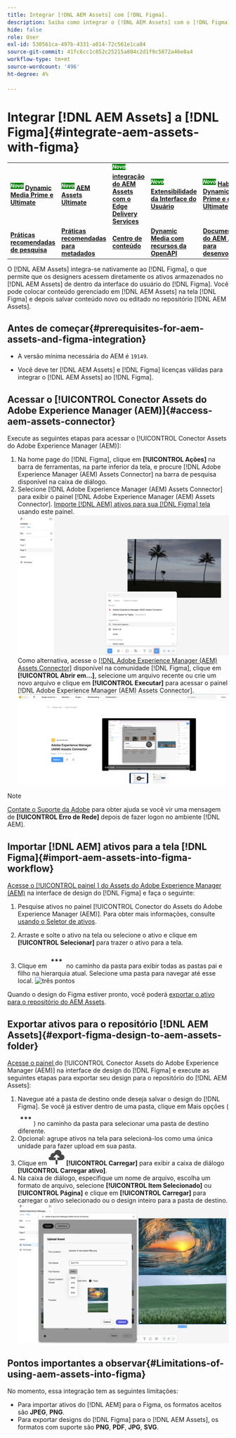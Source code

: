 ```yaml
---
title: Integrar [!DNL AEM Assets] com [!DNL Figma].
description: Saiba como integrar o [!DNL AEM Assets] com o [!DNL Figma] para acessar e usar os ativos de sua organização no fluxo de trabalho de design do [!DNL Figma] .
hide: false
role: User
exl-id: 530561ca-497b-4331-a014-72c561e1ca84
source-git-commit: 41fc6cc1c852c25215a804c2d1f9c5872a46e0a4
workflow-type: tm+mt
source-wordcount: '496'
ht-degree: 4%

---
```


# Integrar [!DNL AEM Assets] a [!DNL Figma]{#integrate-aem-assets-with-figma}

<table>
    <tr>
        <td>
            <sup style= "background-color:#008000; color:#FFFFFF; font-weight:bold"><i>Novo</i></sup> <a href="/help/assets/dynamic-media/dm-prime-ultimate.md"><b>Dynamic Media Prime e Ultimate</b></a>
        </td>
        <td>
            <sup style= "background-color:#008000; color:#FFFFFF; font-weight:bold"><i>Novo</i></sup> <a href="/help/assets/assets-ultimate-overview.md"><b>AEM Assets Ultimate</b></a>
        </td>
        <td>
            <sup style= "background-color:#008000; color:#FFFFFF; font-weight:bold"><i>Nova</i></sup> <a href="/help/assets/integrate-aem-assets-edge-delivery-services.md"><b>integração do AEM Assets com o Edge Delivery Services</b></a>
        </td>
        <td>
            <sup style= "background-color:#008000; color:#FFFFFF; font-weight:bold"><i>Novo</i></sup> <a href="/help/assets/aem-assets-view-ui-extensibility.md"><b>Extensibilidade da Interface do Usuário</b></a>
        </td>
          <td>
            <sup style= "background-color:#008000; color:#FFFFFF; font-weight:bold"><i>Novo</i></sup> <a href="/help/assets/dynamic-media/enable-dynamic-media-prime-and-ultimate.md"><b>Habilitar o Dynamic Media Prime e o Ultimate</b></a>
        </td>
    </tr>
    <tr>
        <td>
            <a href="/help/assets/search-best-practices.md"><b>Práticas recomendadas de pesquisa</b></a>
        </td>
        <td>
            <a href="/help/assets/metadata-best-practices.md"><b>Práticas recomendadas para metadados</b></a>
        </td>
        <td>
            <a href="/help/assets/product-overview.md"><b>Centro de conteúdo</b></a>
        </td>
        <td>
            <a href="/help/assets/dynamic-media-open-apis-overview.md"><b>Dynamic Media com recursos da OpenAPI</b></a>
        </td>
        <td>
            <a href="https://developer.adobe.com/experience-cloud/experience-manager-apis/"><b>Documentação do AEM Assets para desenvolvedores</b></a>
        </td>
    </tr>
</table>

O [!DNL AEM Assets] integra-se nativamente ao [!DNL Figma], o que permite que os designers acessem diretamente os ativos armazenados no [!DNL AEM Assets] de dentro da interface do usuário do [!DNL Figma]. Você pode colocar conteúdo gerenciado em [!DNL AEM Assets] na tela [!DNL Figma] e depois salvar conteúdo novo ou editado no repositório [!DNL AEM Assets].

## Antes de começar{#prerequisites-for-aem-assets-and-figma-integration}

* A versão mínima necessária do AEM é `19149`.

* Você deve ter [!DNL AEM Assets] e [!DNL Figma] licenças válidas para integrar o [!DNL AEM Assets] ao [!DNL Figma].

## Acessar o [!UICONTROL Conector Assets do Adobe Experience Manager (AEM)]{#access-aem-assets-connector}

Execute as seguintes etapas para acessar o [!UICONTROL Conector Assets do Adobe Experience Manager (AEM)]:

1. Na home page do [!DNL Figma], clique em **[!UICONTROL Ações]** na barra de ferramentas, na parte inferior da tela, e procure [!DNL Adobe Experience Manager (AEM) Assets Connector] na barra de pesquisa disponível na caixa de diálogo.
1. Selecione [!DNL Adobe Experience Manager (AEM) Assets Connector] para exibir o painel [!DNL Adobe Experience Manager (AEM) Assets Connector]. [Importe [!DNL AEM] ativos para sua [!DNL Figma] tela](#import-aem-assets-into-figma-workflow) usando este painel.
   ![ações](/help/assets/assets/actions-on-figma.png)
Como alternativa, acesse o [[!DNL Adobe Experience Manager (AEM) Assets Connector]](https://www.figma.com/community/plugin/1512561378275712210/adobe-experience-manager-aem-assets-connector) disponível na comunidade [!DNL Figma], clique em **[!UICONTROL Abrir em...]**, selecione um arquivo recente ou crie um novo arquivo e clique em **[!UICONTROL Executar]** para acessar o painel [!DNL Adobe Experience Manager (AEM) Assets Connector].
   ![plugin-page-on-figma-community](/help/assets/assets/plugin-page-on-figma-community.png)

>[!NOTE]
>
> [Contate o Suporte da Adobe](https://helpx.adobe.com/br/contact.html) para obter ajuda se você vir uma mensagem de **[!UICONTROL Erro de Rede]** depois de fazer logon no ambiente [!DNL AEM].

## Importar [!DNL AEM] ativos para a tela [!DNL Figma]{#import-aem-assets-into-figma-workflow}

[Acesse o [!UICONTROL painel &#x200B;] do Assets do Adobe Experience Manager (AEM)](#access-aem-assets-connector) na interface de design do [!DNL Figma] e faça o seguinte:

1. Pesquise ativos no painel [!UICONTROL Conector do Assets do Adobe Experience Manager (AEM)]. Para obter mais informações, consulte [usando o Seletor de ativos](https://experienceleague.adobe.com/pt-br/docs/experience-manager-cloud-service/content/assets/manage/asset-selector/overview-asset-selector#using-asset-selector).

1. Arraste e solte o ativo na tela ou selecione o ativo e clique em **[!UICONTROL Selecionar]** para trazer o ativo para a tela.

1. Clique em ![três pontos](/help/assets/assets/three-dots.svg) no caminho da pasta para exibir todas as pastas pai e filho na hierarquia atual. Selecione uma pasta para navegar até esse local.
   ![três pontos](/help/assets/assets/assets-folder-structure.png)

Quando o design do Figma estiver pronto, você poderá [exportar o ativo para o repositório do AEM Assets](#export-figma-design-to-aem-assets-folder).

## Exportar ativos para o repositório [!DNL AEM Assets]{#export-figma-design-to-aem-assets-folder}

[Acesse o painel ](#access-aem-assets-connector) do [!UICONTROL Conector Assets do Adobe Experience Manager (AEM)] na interface de design do [!DNL Figma] e execute as seguintes etapas para exportar seu design para o repositório do [!DNL AEM Assets]:

1. Navegue até a pasta de destino onde deseja salvar o design do [!DNL Figma]. Se você já estiver dentro de uma pasta, clique em Mais opções (![três pontos](/help/assets/assets/three-dots.svg)) no caminho da pasta para selecionar uma pasta de destino diferente.
1. Opcional: agrupe ativos na tela para selecioná-los como uma única unidade para fazer upload em sua pasta.
1. Clique em ![carregamento de arquivo](/help/assets/assets/upload-icon.svg) **[!UICONTROL Carregar]** para exibir a caixa de diálogo **[!UICONTROL Carregar ativo]**.
1. Na caixa de diálogo, especifique um nome de arquivo, escolha um formato de arquivo, selecione **[!UICONTROL Item Selecionado]** ou **[!UICONTROL Página]** e clique em **[!UICONTROL Carregar]** para carregar o ativo selecionado ou o design inteiro para a pasta de destino.
   ![carregar design de imagem](/help/assets/assets/upload-figma-design.png)

## Pontos importantes a observar{#Limitations-of-using-aem-assets-into-figma}

No momento, essa integração tem as seguintes limitações:

* Para importar ativos do [!DNL AEM] para o Figma, os formatos aceitos são **JPEG**, **PNG**.
* Para exportar designs do [!DNL Figma] para o [!DNL AEM Assets], os formatos com suporte são **PNG**, **PDF**, **JPG**, **SVG**.

